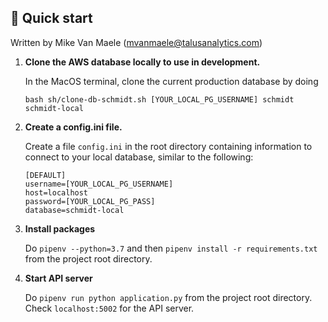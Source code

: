 ## 🚀 Quick start
Written by Mike Van Maele (mvanmaele@talusanalytics.com)

1.  **Clone the AWS database locally to use in development.**

    In the MacOS terminal, clone the current production database by doing
    ```
    bash sh/clone-db-schmidt.sh [YOUR_LOCAL_PG_USERNAME] schmidt schmidt-local
    ```



2.  **Create a config.ini file.**

    Create a file `config.ini` in the root directory containing information to connect to your local database, similar to the following:

    ```
    [DEFAULT]
    username=[YOUR_LOCAL_PG_USERNAME]
    host=localhost
    password=[YOUR_LOCAL_PG_PASS]
    database=schmidt-local
    ```


3.  **Install packages**

    Do `pipenv --python=3.7` and then `pipenv install -r requirements.txt` from the project root directory.


4. **Start API server**

    Do `pipenv run python application.py` from the project root directory. Check `localhost:5002` for the API server.
